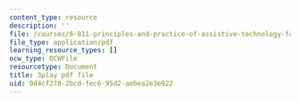 ```yaml
---
content_type: resource
description: ''
file: /courses/6-811-principles-and-practice-of-assistive-technology-fall-2014/0d4cf2782bcdfec695d2aebea2e3e922_x18bMLW4eO4.pdf
file_type: application/pdf
learning_resource_types: []
ocw_type: OCWFile
resourcetype: Document
title: 3play pdf file
uid: 0d4cf278-2bcd-fec6-95d2-aebea2e3e922
---
```


